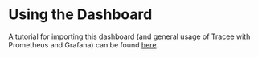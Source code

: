 # Using the Dashboard

A tutorial for importing this dashboard (and general usage of Tracee with Prometheus and Grafana) can be found [here](https://khulnasoft.github.io/tracee/latest/tutorials/deploy-grafana-dashboard/).
